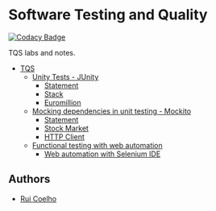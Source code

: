 # Software Testing and Quality
[![Codacy Badge](https://api.codacy.com/project/badge/Grade/e04469c1e4b841a0824c9254c8f22e0d)](https://www.codacy.com?utm_source=github.com&amp;utm_medium=referral&amp;utm_content=user-cube/tqs&amp;utm_campaign=Badge_Grade)

TQS labs and notes. 


- [TQS](#software-testing-and-quality)
  * [Unity Tests - JUnity](https://github.com/user-cube/tqs/tree/master/Lab01)
    + [Statement](https://github.com/user-cube/tqs/blob/master/Lab01/Enunciado.pdf)
    + [Stack](https://github.com/user-cube/tqs/tree/master/Lab01/JUnityTests)
    + [Euromillion](https://github.com/user-cube/tqs/tree/master/Lab01/Euromillion)
  * [Mocking dependencies in unit testing - Mockito](https://github.com/user-cube/tqs/tree/master/Lab02)
    + [Statement](https://github.com/user-cube/tqs/blob/master/Lab02/Enunciado.pdf)
    + [Stock Market](https://github.com/user-cube/tqs/tree/master/Lab02/StockMarket)
    + [HTTP Client](https://github.com/user-cube/tqs/tree/master/Lab02/HTTPClient)
  * [Functional testing with web automation](https://github.com/user-cube/tqs/tree/master/Lab03)
    + [Web automation with Selenium IDE](https://github.com/user-cube/tqs/tree/master/Lab03/SeliniumIDE)

## Authors
- [Rui Coelho](https://github.com/user-cube)